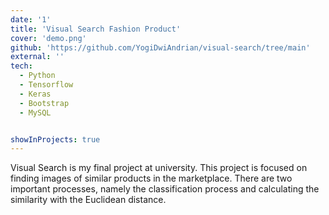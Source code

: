 ```yaml
---
date: '1'
title: 'Visual Search Fashion Product'
cover: 'demo.png'
github: 'https://github.com/YogiDwiAndrian/visual-search/tree/main'
external: ''
tech:
  - Python
  - Tensorflow
  - Keras
  - Bootstrap
  - MySQL


showInProjects: true
---
```


Visual Search is my final project at university. This project is focused on finding images of similar products in the marketplace. There are two important processes, namely the classification process and calculating the similarity with the Euclidean distance.
